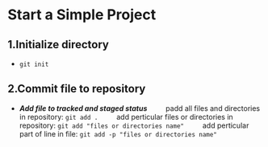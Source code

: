 Start a Simple Project
============

1.Initialize directory
--------
*   `git init`
   

2.Commit file to repository
--------
*   ***Add file to tracked and staged status***
&ensp; &ensp; &ensp; padd all files and directories in repository: `git add .`
&ensp; &ensp; &ensp; add perticular files or directories in repository: `git add "files or directories name"`
&ensp; &ensp; &ensp; add perticular part of line in file: `git add -p "files or directories name"`

   
